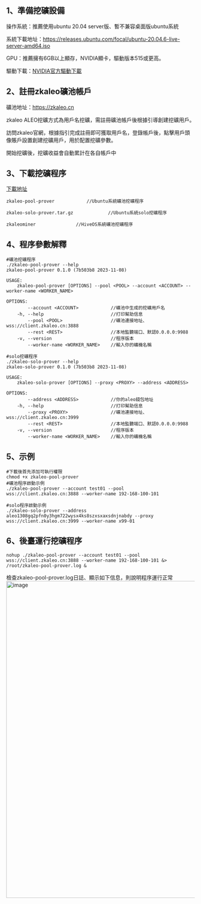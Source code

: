 
## 1、準備挖礦設備

操作系統：推薦使用ubuntu 20.04 server版、暫不兼容桌面版ubuntu系統

系統下載地址：https://releases.ubuntu.com/focal/ubuntu-20.04.6-live-server-amd64.iso

GPU：推薦擁有6GB以上顯存，NVIDIA顯卡，驅動版本515或更高。

驅動下載：[NVIDIA官方驅動下載](https://www.nvidia.com/Download/index.aspx?lang=en-us)



## 2、註冊zkaleo礦池帳戶
礦池地址：https://zkaleo.cn

zkaleo ALEO挖礦方式為用戶名挖礦，需註冊礦池帳戶後根據引導創建挖礦用戶。

訪問zkaleo官網，根據指引完成註冊即可獲取用戶名，登錄帳戶後，點擊用戶頭像賬戶設置創建挖礦用戶，用於配置挖礦參數。

開始挖礦後，挖礦收益會自動累計在各自帳戶中



## 3、下載挖礦程序

[下載地址](https://github.com/zkaleo/education/releases)
```shell
zkaleo-pool-prover 	          //Ubuntu系統礦池挖礦程序

zkaleo-solo-prover.tar.gz 	          //Ubuntu系統solo挖礦程序

zkaleominer  	          //HiveOS系統礦池挖礦程序
```



## 4、程序參數解釋

```shell
#礦池挖礦程序
./zkaleo-pool-prover --help
zkaleo-pool-prover 0.1.0 (7b503b8 2023-11-08)

USAGE:
    zkaleo-pool-prover [OPTIONS] --pool <POOL> --account <ACCOUNT> --worker-name <WORKER_NAME>

OPTIONS:
        --account <ACCOUNT>            //礦池中生成的挖礦用戶名
    -h, --help                         //打印幫助信息
        --pool <POOL>                  //礦池連接地址、wss://client.zkaleo.cn:3888
        --rest <REST>                  //本地監聽端口、默認0.0.0.0:9988
    -v, --version                      //程序版本
        --worker-name <WORKER_NAME>    //輸入你的礦機名稱

```

```shell
#solo挖礦程序
./zkaleo-solo-prover --help
zkaleo-solo-prover 0.1.0 (7b503b8 2023-11-08)

USAGE:
    zkaleo-solo-prover [OPTIONS] --proxy <PROXY> --address <ADDRESS>

OPTIONS:
        --address <ADDRESS>            //你的aleo錢包地址
    -h, --help                         //打印幫助信息
        --proxy <PROXY>                //礦池連接地址、wss://client.zkaleo.cn:3999
        --rest <REST>                  //本地監聽端口、默認0.0.0.0:9988
    -v, --version                      //程序版本
        --worker-name <WORKER_NAME>    //輸入你的礦機名稱
```

## 5、示例 

```shell
#下載後首先添加可執行權限
chmod +x zkaleo-pool-prover
#礦池程序啟動示例
./zkaleo-pool-prover --account test01 --pool wss://client.zkaleo.cn:3888 --worker-name 192-168-100-101

#solo程序啟動示例
./zkaleo-solo-prover --address aleo1308gq2pfn0y3hgm722wysx4ks8szxsxaxsdnjnabdy --proxy wss://client.zkaleo.cn:3999 --worker-name x99-01
```

## 6、後臺運行挖礦程序
```shell
nohup ./zkaleo-pool-prover --account test01 --pool wss://client.zkaleo.cn:3888 --worker-name 192-168-100-101 &> /root/zkaleo-pool-prover.log &
```

檢查zkaleo-pool-prover.log日誌、顯示如下信息，則說明程序運行正常
<img width="847" alt="image" src="https://github.com/chihua2023/zkaleo/assets/137146992/cfaa57cc-f719-4d50-b214-9177db560bb0">


